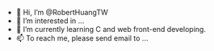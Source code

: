 - 👋 Hi, I’m @RobertHuangTW
- 👀 I’m interested in ...
- 🌱 I’m currently learning C and web front-end developing.
- 📫 To reach me, please send email to  ...

<!---
RobertHuangTW/RobertHuangTW is a ✨ special ✨ repository because its `README.md` (this file) appears on your GitHub profile.
You can click the Preview link to take a look at your changes.
--->
